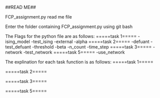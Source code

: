 ##READ ME##

FCP_assignment.py read me file

Enter the folder containing FCP_assignment.py using git bash

The Flags for the python file are as follows:
=====task 1=====
-ising_model
-test_ising
-external
-alpha
=====task 2=====
-defuant
-test_defuant
-threshold
-beta
-n_count
-time_step
=====task 3=====
-network
-test_network
=====task 5=====
-use_network

The explination for each task function is as follows:
=====task 1=====

=====task 2=====

=====task 3=====

=====task 5=====
